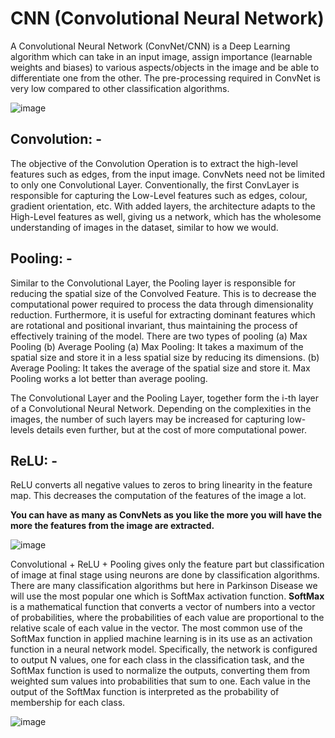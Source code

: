 # CNN (Convolutional Neural Network)

A Convolutional Neural Network (ConvNet/CNN) is a Deep Learning algorithm which can take in an input image, assign importance (learnable weights and biases) to various aspects/objects in the image and be able to differentiate one from the other.
The pre-processing required in ConvNet is very low compared to other classification algorithms. 
  
![image](https://user-images.githubusercontent.com/75668411/124375934-3374f080-dcc2-11eb-90a6-e4999ee83913.png)

## Convolution: - 
The objective of the Convolution Operation is to extract the high-level features such as edges, from the input image. ConvNets need not be limited to only one Convolutional Layer. Conventionally, the first ConvLayer is responsible for capturing the Low-Level features such as edges, colour, gradient orientation, etc. With added layers, the architecture adapts to the High-Level features as well, giving us a network, which has the wholesome understanding of images in the dataset, similar to how we would.


## Pooling: -
Similar to the Convolutional Layer, the Pooling layer is responsible for reducing the spatial size of the Convolved Feature. This is to decrease the computational power required to process the data through dimensionality reduction. Furthermore, it is useful for extracting dominant features which are rotational and positional invariant, thus maintaining the process of effectively training of the model.
There are two types of pooling (a) Max Pooling (b) Average Pooling
(a)	 Max Pooling: It takes a maximum of the spatial size and store it in a less spatial size by reducing its dimensions. 
(b)	 Average Pooling: It takes the average of the spatial size and store it.
Max Pooling works a lot better than average pooling.

The Convolutional Layer and the Pooling Layer, together form the i-th layer of a Convolutional Neural Network. Depending on the complexities in the images, the number of such layers may be increased for capturing low-levels details even further, but at the cost of more computational power.

## ReLU: -
ReLU converts all negative values to zeros to bring linearity in the feature map.
This decreases the computation of the features of the image a lot.

**You can have as many as ConvNets as you like the more you will have the more the features from the image are extracted.**

![image](https://user-images.githubusercontent.com/75668411/124375988-6c14ca00-dcc2-11eb-932a-fc9953c33ca3.png)
 
Convolutional + ReLU + Pooling gives only the feature part but classification of image at final stage using neurons are done by classification algorithms.
There are many classification algorithms but here in Parkinson Disease we will use the most popular one which is SoftMax activation function.
**SoftMax** is a mathematical function that converts a vector of numbers into a vector of probabilities, where the probabilities of each value are proportional to the relative scale of each value in the vector.
The most common use of the SoftMax function in applied machine learning is in its use as an activation function in a neural network model. Specifically, the network is configured to output N values, one for each class in the classification task, and the SoftMax function is used to normalize the outputs, converting them from weighted sum values into probabilities that sum to one. Each value in the output of the SoftMax function is interpreted as the probability of membership for each class.

![image](https://user-images.githubusercontent.com/75668411/124376026-936b9700-dcc2-11eb-852a-cf3e2a06fe5c.png)
